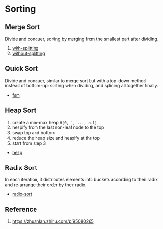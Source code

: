 # Sorting

## Merge Sort

Divide and conquer, sorting by merging from the smallest part after dividing.

1. [with-splitting](../src/merge_sort.py)
2. [without-splitting](../src/merge_sort_fsm.py)

## Quick Sort

Divide and conquer, similar to merge sort but with a top-down method instead of bottom-up: sorting when dividing, and splicing all together finally.

* [fsm](../src/quick_sort.py)

## Heap Sort

1. create a min-max heap `H[0, 1, ..., n-1]`
2. heapify from the last non-leaf node to the top
3. swap top and bottom
4. reduce the heap size and heapify at the top
4. start from step 3

* [heap](../src/heap_sort.py)

## Radix Sort

In each iteration, it distributes elements into buckets according to their radix and re-arrange their order by their radix.

* [radix-sort](../src/radix_sort.py)

## Reference

1. https://zhuanlan.zhihu.com/p/95080265

